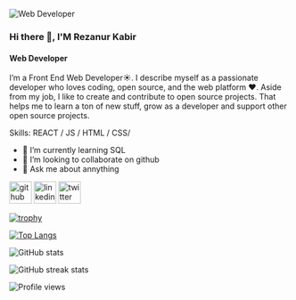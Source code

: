 
![Web Developer](https://media.licdn.com/dms/image/C5616AQH5uC2OfBlVgw/profile-displaybackgroundimage-shrink_350_1400/0/1566447283349?e=1679529600&v=beta&t=xWnl80RggtJFjHYcoHRsLoSiSxL9SJyVtY06q0n-LQM)
### Hi there 👋, I'M Rezanur Kabir
#### Web Developer

I’m a Front End Web Developer☀️. I describe myself as a passionate developer who loves coding, open source, and the web platform ❤️.
Aside from my job, I like to create and contribute to open source projects. That helps me to learn a ton of new stuff, grow as a developer and support other open source projects.


Skills:  REACT / JS / HTML / CSS/

- 🌱 I’m currently learning SQL
- 👯 I’m looking to collaborate on github 
- 💬 Ask me about annything 


[<img src='https://cdn.jsdelivr.net/npm/simple-icons@3.0.1/icons/github.svg' alt='github' height='40'>](https://github.com/rezanurkabir)  [<img src='https://cdn.jsdelivr.net/npm/simple-icons@3.0.1/icons/linkedin.svg' alt='linkedin' height='40'>](https://www.linkedin.com/in/rezanurkabir//)  [<img src='https://cdn.jsdelivr.net/npm/simple-icons@3.0.1/icons/twitter.svg' alt='twitter' height='40'>](https://twitter.com/#)  

[![trophy](https://github-profile-trophy.vercel.app/?username=rezanurkabir)](https://github.com/ryo-ma/github-profile-trophy)

[![Top Langs](https://github-readme-stats.vercel.app/api/top-langs/?username=rezanurkabir)](https://github.com/anuraghazra/github-readme-stats)

![GitHub stats](https://github-readme-stats.vercel.app/api?username=rezanurkabir&show_icons=true&count_private=true)  

![GitHub streak stats](https://streak-stats.demolab.com/?user=rezanurkabir)  

![Profile views](https://gpvc.arturio.dev/rezanurkabir)  
